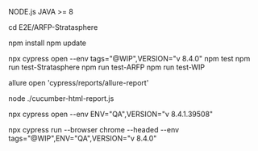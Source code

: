 NODE.js
JAVA >= 8 

cd E2E/ARFP-Stratasphere

npm install
npm update

npx cypress open --env tags="@WIP",VERSION="v 8.4.0"
npm test
npm run test-Stratasphere
npm run test-ARFP
npm run test-WIP

allure open 'cypress/reports/allure-report'

node ./cucumber-html-report.js

npx cypress open  --env ENV="QA",VERSION="v 8.4.1.39508"

npx cypress run --browser chrome --headed --env tags="@WIP",ENV="QA",VERSION="v 8.4.0"